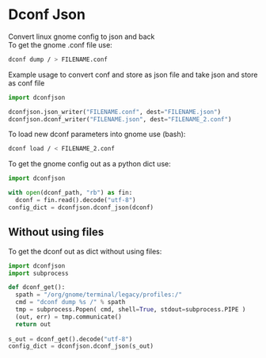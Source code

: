 # Dconf Json

Convert linux gnome config to json and back  
To get the gnome .conf file use:

```bash
dconf dump / > FILENAME.conf
```

Example usage to convert conf and store as json file and take json and store as conf file

```python
import dconfjson

dconfjson.json_writer("FILENAME.conf", dest="FILENAME.json")
dconfjson.dconf_writer("FILENAME.json", dest="FILENAME_2.conf")
```

To load new dconf parameters into gnome use (bash):

```bash
dconf load / < FILENAME_2.conf
```

To get the gnome config out as a python dict use:

```python
import dconfjson

with open(dconf_path, "rb") as fin:
  dconf = fin.read().decode("utf-8")
config_dict = dconfjson.dconf_json(dconf)
```

## Without using files
To get the dconf out as dict without using files:

```python
import dconfjson
import subprocess

def dconf_get():
  spath = "/org/gnome/terminal/legacy/profiles:/"
  cmd = "dconf dump %s /" % spath
  tmp = subprocess.Popen( cmd, shell=True, stdout=subprocess.PIPE )
  (out, err) = tmp.communicate()
  return out
  
s_out = dconf_get().decode("utf-8")
config_dict = dconfjson.dconf_json(s_out)
```
